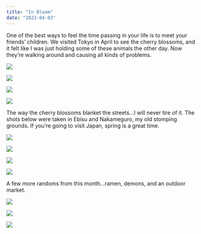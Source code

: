 ```yaml
---
title: "In Bloom"
date: "2023-04-03"
---
```


One of the best ways to feel the time passing in your life is to meet your friends’ children. We visited Tokyo in April to see the cherry blossoms, and it felt like I was just holding some of these animals the other day. Now they’re walking around and causing all kinds of problems.

![](images/DSCF3380.jpg)

![](images/DSCF3260.jpg)

![](images/DSCF3482.jpg)

![](images/DSCF3500.jpg)

The way the cherry blossoms blanket the streets…I will never tire of it. The shots below were taken in Ebisu and Nakameguro, my old stomping grounds. If you’re going to visit Japan, spring is a great time.

![](images/DSCF3432.jpg)

![](images/DSCF3440.jpg)

![](images/DSCF3445.jpg)

![](images/DSCF3627.jpg)

A few more randoms from this month…ramen, demons, and an outdoor market.

![](images/DSCF3418.jpg)

![](images/DSCF3542.jpg)

![](images/DSCF3564.jpg)
